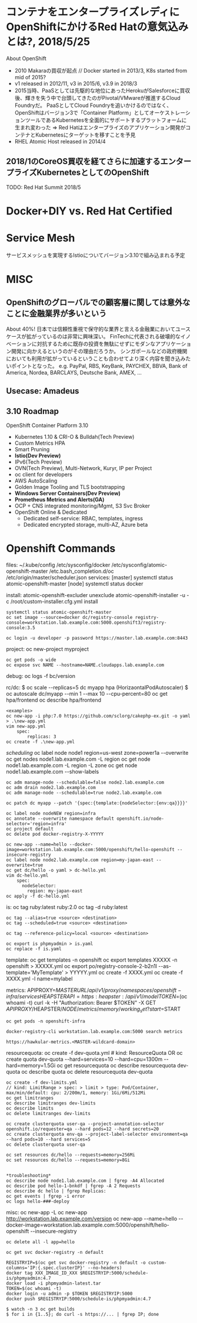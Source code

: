 

# コンテナをエンタープライズレディに OpenShiftにかけるRed Hatの意気込みとは?, 2018/5/25

About OpenShift
- 2010 Makaraの買収が起点		// Docker started in 2013/3, K8s started from mid of 2015?
- v1 released in 2012/11, v3 in 2015/6, v3.9 in 2018/3
- 2015当時、PaaSとしては先駆的な地位にあったHerokuがSalesforceに買収後、輝きを失う中で台頭してきたのがPivotal/VMwareが推進するCloud Foundryだ。
  PaaSとしてCloud Foundryを追いかけるのではなく、OpenShiftはバージョン3で「Container Platform」としてオーケストレーションツールであるKubernetesを全面的にサポートするプラットフォームに生まれ変わった
  => Red Hatはエンタープライズのアプリケーション開発がコンテナとKubernetesにターゲットを移すことを予見
- RHEL Atomic Host released in 2014/4




## 2018/1のCoreOS買収を経てさらに加速するエンタープライズKubernetesとしてのOpenShift


TODO: Red Hat Summit 2018/5

# Docker+DIY vs. Red Hat Certified

# Service Mesh
サービスメッシュを実現するIstioについてバージョン3.10で組み込まれる予定

# MISC

## OpenShiftのグローバルでの顧客層に関しては意外なことに金融業界が多いという
About 40%!
日本では信頼性重視で保守的な業界と言える金融業においてユースケースが拡がっているのは非常に興味深い。
FinTechに代表される破壊的なイノベーションに対抗するために既存の投資を無駄にせずにモダンなアプリケーション開発に向かえるというのがその理由だろうか。
シンガポールなどの政府機関においても利用が拡がっているということも合わせてより深く内容を聞き込みたいポイントとなった。
e.g. PayPal, RBS, KeyBank, PAYCHEX, BBVA, Bank of America, Nordea, BARCLAYS, Deutsche Bank, AMEX, ...

## Usecase: Amadeus

## 3.10 Roadmap
OpenShift Container Platform 3.10
- Kubernetes 1.10 & CRI-O & Bulldah(Tech Preview)
- Custom Metrics HPA
- Smart Pruning
- **Istio(Dev Preview)**
- IPv6(Tech Preview)
- OVN(Tech Preview), Multi-Network, Kuryr, IP per Project
- oc client for developers
- AWS AutoScaling
- Golden Image Tooling and TLS bootstrapping
- **Windows Server Containers(Dev Preview)**
- **Prometheus Metrics and Alerts(GA)**
- OCP + CNS integrated monitoring/Mgmt, S3 Svc Broker
- OpenShift Online & Dedicated
  - Dedicated self-service: RBAC, templates, ingress
  - Dedicated encrypted storage, multi-AZ, Azure beta



# Openshift Commands
files:
	~/.kube/config
	/etc/sysconfig/docker
	/etc/sysconfig/atomic-openshift-master
	/etc.bash_completion.d/oc
	/etc/origin/master/scheduler.json
services:
	[master] systemctl status atomic-openshift-master
	[node]   systemctl status docker

install:
	atomic-openshift-excluder unexclude
	atomic-openshift-installer -u -c /root/custom-installer.cfg.yml install

	systemctl status atomic-openshift-master
	oc set image --source=docker dc/registry-console registry-console=workstation.lab.example.com:5000.openshift3/registry-console:3.5

	oc login -u developer -p password https://master.lab.example.com:8443	

project:
	oc new-project myproject

	oc get pods -o wide
	oc expose svc NAME --hostname=NAME.cloudapps.lab.example.com

debug:
	oc logs -f bc/version



rc/dc:
	$ oc scale --replicas=5 dc myapp
hpa (HorizaontalPodAutoscaler)
	$ oc autoscale dc/myapp --min 1 --max 10 --cpu-percent=80
	oc get hpa/frontend
	oc describe hpa/frontend
	

	<examples>
	oc new-app -i php:7.0 https://github.com/sclorg/cakephp-ex.git -o yaml > .\new-app.yml
	vim new-app.yml
		spec:
			replicas: 3
	oc create -f .\new-app.yml

*scheduling*
	oc label node node1 region=us-west zone=power1a --overwrite
	oc get nodes node1.lab.example.com -L region
	oc get node node1.lab.example.com -L region -L zone
	oc get node node1.lab.example.com --show-labels

	oc adm manage-node --schedulable=false node2.lab.example.com
	oc adm drain node2.lab.example.com
	oc adm manage-node --schedulable=true node2.lab.example.com

	oc patch dc myapp --patch '{spec:{template:{nodeSelector:{env:qa}}}}'

	oc label node nodeNEW region=infra
	oc annotate --overwrite namespace default openshift.io/node-selector='region=infra'
	oc project default
	oc delete pod docker-registry-X-YYYYY

	oc new-app --name=hello --docker-image=workstation.lab.example.com:5000/openshift/hello-openshift --insecure-registry
	oc label node node2.lab.example.com region=my-japan-east --overwrite=true
	oc get dc/hello -o yaml > dc-hello.yml
	vim dc-hello.yml
		spec:
		  nodeSelector:
		    region: my-japan-east
	oc apply -f dc-hello.yml

is:
	oc tag ruby:latest ruby:2.0
	oc tag -d ruby:latest

	oc tag --alias=true <source> <destination>
	oc tag --scheduled=true <source> <destination>

	oc tag --reference-policy=local <source> <destination>

	oc export is phpmyadmin > is.yaml
	oc replace -f is.yaml


template:
	oc get templates -n openshift
	oc export templates XXXXX -n openshift > XXXXX.yml
	oc export po/registry-console-2-b2n1l --as-template='MyTemplate' > YYYYY.yml
	oc create -f XXXX.yml
	oc create -f XXXX.yml -l name=mylabel

metrics:
	APIPROXY=${MASTERURL}/api/v1/proxy/namespaces/openshift-infra/services
	HEAPSTERAPI=https:heapster:/api/v1/model
	TOKEN=$(oc whoami -t)
	curl -k -H "Authorization: Bearer $TOKEN" -X GET $APIPROXY/$HEAPSTER/$NODE/metrics/memory/working_set?start=$START

	oc get pods -n openshift-infra

	docker-registry-cli workstation.lab.example.com:5000 search metrics

	https://hawkular-metrics.<MASTER-wildcard-domain>

resourcequota:
	oc create -f dev-quota.yml   # kind: ResourceQuota
	OR
	oc create quota dev-quota --hard=services=10 --hard=cpu=1300m --hard=memory=1.5Gi
	oc get resourcequota
	oc describe resourcequota dev-quota
	oc describe quota
	oc delete resourcequota dev-quota

	oc create -f dev-limits.yml
	// kind: LimitRange > spec: > limit > type: Pod/Container, max/min/default: cpu: 2/200m/1, memory: 1Gi/6Mi/512Mi
	oc get limitranges
	oc describe limitranges dev-limits
	oc describe limits
	oc delete limitranges dev-limits

	oc create clusterquota user-qa --project-annotation-selector openshift.io/requester=qa --hard pods=12 --hard secrets=20
	oc create clusterquota env-qa --project-label-selector environment=qa --hard pods=10 --hard services=5
	oc delete clusterquota user-qa

	oc set resources dc/hello --requests=memory=256Mi
	oc set resources dc/hello --requests=memory=8Gi


	*troubleshooting*
	oc describe node node1.lab.example.com | fgrep -A4 Allocated
	oc describe pod hello-1-bnkdf | fgrep -A 2 Requests
	oc describe dc hello | fgrep Replicas:
	oc get events | fgrep -i error
	oc logs hello-###-deploy



misc:
	oc new-app -L
	oc new-app http://workstation.lab.example.com/version
	oc new-app --name=hello --docker-image=workstation.lab.example.com:5000/openshift/hello-openshift --insecure-registry

	oc delete all -l app=hello

	oc get svc docker-registry -n default

	REGISTRYIP=$(oc get svc docker-registry -n default -o custom-columns='IP:{.spec.clusterIP}' --no-headers)
	docker tag XXX_IMAGE_ID_XXX $REGISTRYIP:5000/schedule-is/phpmyadmin:4.7
	docker load -i phpmyadmin-latest.tar
	TOKEN=$(oc whoami -t)
	docker login -u admin -p $TOKEN $REGISTRYIP:5000
	docker push $REGISTRYIP:5000/schedule-is/phpmyadmin:4.7

	$ watch -n 3 oc get builds
	$ for i in {1..5}; do curl -s https://... | fgrep IP; done
